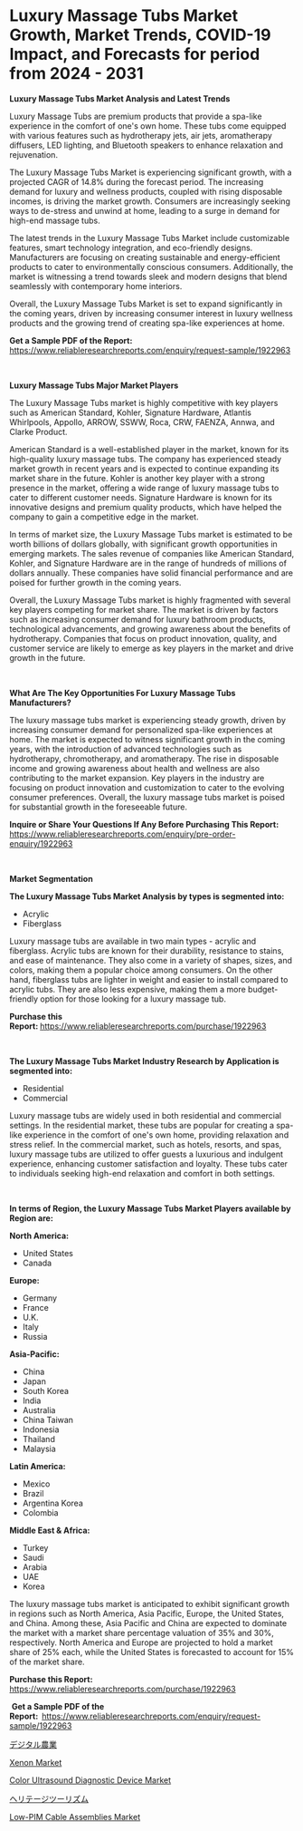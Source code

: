 <p><h1>Luxury Massage Tubs Market Growth, Market Trends, COVID-19 Impact, and Forecasts for period from 2024 - 2031</h1></p><p><strong>Luxury Massage Tubs Market Analysis and Latest Trends</strong></p>
<p><p>Luxury Massage Tubs are premium products that provide a spa-like experience in the comfort of one's own home. These tubs come equipped with various features such as hydrotherapy jets, air jets, aromatherapy diffusers, LED lighting, and Bluetooth speakers to enhance relaxation and rejuvenation. </p><p>The Luxury Massage Tubs Market is experiencing significant growth, with a projected CAGR of 14.8% during the forecast period. The increasing demand for luxury and wellness products, coupled with rising disposable incomes, is driving the market growth. Consumers are increasingly seeking ways to de-stress and unwind at home, leading to a surge in demand for high-end massage tubs. </p><p>The latest trends in the Luxury Massage Tubs Market include customizable features, smart technology integration, and eco-friendly designs. Manufacturers are focusing on creating sustainable and energy-efficient products to cater to environmentally conscious consumers. Additionally, the market is witnessing a trend towards sleek and modern designs that blend seamlessly with contemporary home interiors. </p><p>Overall, the Luxury Massage Tubs Market is set to expand significantly in the coming years, driven by increasing consumer interest in luxury wellness products and the growing trend of creating spa-like experiences at home.</p></p>
<p><strong>Get a Sample PDF of the Report:&nbsp;</strong> <a href="https://www.reliableresearchreports.com/enquiry/request-sample/1922963">https://www.reliableresearchreports.com/enquiry/request-sample/1922963</a></p>
<p>&nbsp;</p>
<p><strong>Luxury Massage Tubs Major Market Players</strong></p>
<p><p>The Luxury Massage Tubs market is highly competitive with key players such as American Standard, Kohler, Signature Hardware, Atlantis Whirlpools, Appollo, ARROW, SSWW, Roca, CRW, FAENZA, Annwa, and Clarke Product. </p><p>American Standard is a well-established player in the market, known for its high-quality luxury massage tubs. The company has experienced steady market growth in recent years and is expected to continue expanding its market share in the future. Kohler is another key player with a strong presence in the market, offering a wide range of luxury massage tubs to cater to different customer needs. Signature Hardware is known for its innovative designs and premium quality products, which have helped the company to gain a competitive edge in the market.</p><p>In terms of market size, the Luxury Massage Tubs market is estimated to be worth billions of dollars globally, with significant growth opportunities in emerging markets. The sales revenue of companies like American Standard, Kohler, and Signature Hardware are in the range of hundreds of millions of dollars annually. These companies have solid financial performance and are poised for further growth in the coming years.</p><p>Overall, the Luxury Massage Tubs market is highly fragmented with several key players competing for market share. The market is driven by factors such as increasing consumer demand for luxury bathroom products, technological advancements, and growing awareness about the benefits of hydrotherapy. Companies that focus on product innovation, quality, and customer service are likely to emerge as key players in the market and drive growth in the future.</p></p>
<p>&nbsp;</p>
<p><strong>What Are The Key Opportunities For Luxury Massage Tubs Manufacturers?</strong></p>
<p><p>The luxury massage tubs market is experiencing steady growth, driven by increasing consumer demand for personalized spa-like experiences at home. The market is expected to witness significant growth in the coming years, with the introduction of advanced technologies such as hydrotherapy, chromotherapy, and aromatherapy. The rise in disposable income and growing awareness about health and wellness are also contributing to the market expansion. Key players in the industry are focusing on product innovation and customization to cater to the evolving consumer preferences. Overall, the luxury massage tubs market is poised for substantial growth in the foreseeable future.</p></p>
<p><strong>Inquire or Share Your Questions If Any Before Purchasing This Report:</strong> <a href="https://www.reliableresearchreports.com/enquiry/pre-order-enquiry/1922963">https://www.reliableresearchreports.com/enquiry/pre-order-enquiry/1922963</a></p>
<p>&nbsp;</p>
<p><strong>Market Segmentation</strong></p>
<p><strong>The Luxury Massage Tubs Market Analysis by types is segmented into:</strong></p>
<p><ul><li>Acrylic</li><li>Fiberglass</li></ul></p>
<p><p>Luxury massage tubs are available in two main types - acrylic and fiberglass. Acrylic tubs are known for their durability, resistance to stains, and ease of maintenance. They also come in a variety of shapes, sizes, and colors, making them a popular choice among consumers. On the other hand, fiberglass tubs are lighter in weight and easier to install compared to acrylic tubs. They are also less expensive, making them a more budget-friendly option for those looking for a luxury massage tub.</p></p>
<p><strong>Purchase this Report:&nbsp;</strong><a href="https://www.reliableresearchreports.com/purchase/1922963">https://www.reliableresearchreports.com/purchase/1922963</a></p>
<p>&nbsp;</p>
<p><strong>The Luxury Massage Tubs Market Industry Research by Application is segmented into:</strong></p>
<p><ul><li>Residential</li><li>Commercial</li></ul></p>
<p><p>Luxury massage tubs are widely used in both residential and commercial settings. In the residential market, these tubs are popular for creating a spa-like experience in the comfort of one's own home, providing relaxation and stress relief. In the commercial market, such as hotels, resorts, and spas, luxury massage tubs are utilized to offer guests a luxurious and indulgent experience, enhancing customer satisfaction and loyalty. These tubs cater to individuals seeking high-end relaxation and comfort in both settings.</p></p>
<p>&nbsp;</p>
<p><strong>In terms of Region, the Luxury Massage Tubs Market Players available by Region are:</strong></p>
<p>
    <p> <strong> North America: </strong>
        <ul>
            <li>United States</li>
            <li>Canada</li>
        </ul>
        </p> 
    <p> <strong> Europe: </strong>
        <ul>
            <li>Germany</li>
            <li>France</li>
            <li>U.K.</li>
            <li>Italy</li>
            <li>Russia</li>
        </ul>
        </p> 
    <p> <strong> Asia-Pacific: </strong>
        <ul>
            <li>China</li>
            <li>Japan</li>
            <li>South Korea</li>
            <li>India</li>
            <li>Australia</li>
            <li>China Taiwan</li>
            <li>Indonesia</li>
            <li>Thailand</li>
            <li>Malaysia</li>
        </ul>
        </p> 
    <p> <strong> Latin America: </strong>
        <ul>
            <li>Mexico</li>
            <li>Brazil</li>
            <li>Argentina Korea</li>
            <li>Colombia</li>
        </ul>
        </p> 
    <p> <strong> Middle East & Africa: </strong>
        <ul>
            <li>Turkey</li>
            <li>Saudi</li>
            <li>Arabia</li>
            <li>UAE</li>
            <li>Korea</li>
        </ul>
    </p>
    </p>
<p><p>The luxury massage tubs market is anticipated to exhibit significant growth in regions such as North America, Asia Pacific, Europe, the United States, and China. Among these, Asia Pacific and China are expected to dominate the market with a market share percentage valuation of 35% and 30%, respectively. North America and Europe are projected to hold a market share of 25% each, while the United States is forecasted to account for 15% of the market share.</p></p>
<p><strong>Purchase this Report: </strong><a href="https://www.reliableresearchreports.com/purchase/1922963">https://www.reliableresearchreports.com/purchase/1922963</a></p>
<p>&nbsp;<strong>Get a Sample PDF of the Report:&nbsp;&nbsp;</strong><a href="https://www.reliableresearchreports.com/enquiry/request-sample/1922963">https://www.reliableresearchreports.com/enquiry/request-sample/1922963</a></p>
<p><strong></strong></p>
<p><p><a href="https://github.com/cbigkbh02719/Market-Research-Report-List-1/blob/main/5364195184460.md">デジタル農業</a></p><p><a href="https://view.publitas.com/reportprime-1/xenon-market-size-share-trends-analysis-report-by-material-by-type-by-end-user-by-region-and-segment-forecasts-2024-2031/">Xenon Market</a></p><p><a href="https://issuu.com/reportprime-2/docs/color-ultrasound-diagnostic-device-market-size-203">Color Ultrasound Diagnostic Device Market</a></p><p><a href="https://github.com/mreklxf44233/Market-Research-Report-List-1/blob/main/7102334184459.md">ヘリテージツーリズム</a></p><p><a href="https://github.com/angelajermaine/Market-Research-Report-List-2/blob/main/low-pim-cable-assemblies-market.md">Low-PIM Cable Assemblies Market</a></p></p>